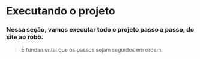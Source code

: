 # Executando o projeto

### Nessa seção, vamos executar todo o projeto passo a passo, do site ao robô.

> É fundamental que os passos sejam seguidos em ordem.